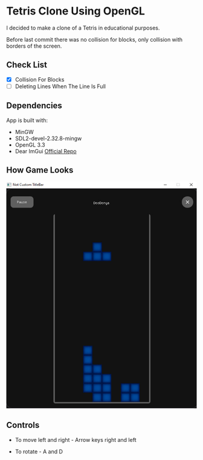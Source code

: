 # Tetris Clone Using OpenGL

I decided to make a clone of a Tetris in educational purposes.

Before last commit there was no collision for blocks, only collision with borders of the screen.

## Check List

- [x] Collision For Blocks
- [ ] Deleting Lines When The Line Is Full

## Dependencies

App is built with:
- MinGW
- SDL2-devel-2.32.8-mingw
- OpenGL 3.3
- Dear ImGui [Official Repo](https://github.com/ocornut/imgui)

## How Game Looks

![screenshot](ScreenShots/ScreenShot.jpg)

## Controls

- To move left and right - Arrow keys right and left

- To rotate - A and D

